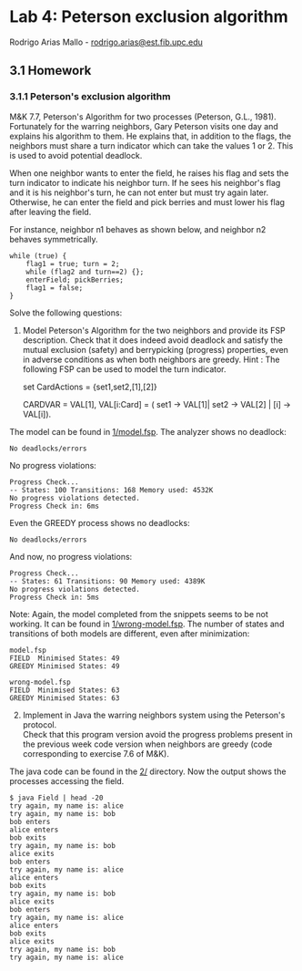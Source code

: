 # Lab 4: Peterson exclusion algorithm

Rodrigo Arias Mallo - <rodrigo.arias@est.fib.upc.edu>

## 3.1 Homework

### 3.1.1 Peterson's exclusion algorithm

M&K 7.7, Peterson's Algorithm for two processes (Peterson, G.L., 1981).  
Fortunately for the warring neighbors, Gary Peterson visits one day and explains 
his algorithm to them. He explains that, in addition to the flags, the neighbors 
must share a turn indicator which can take the values 1 or 2. This is used to 
avoid potential deadlock.

When one neighbor wants to enter the field, he raises his flag and sets the turn 
indicator to indicate his neighbor turn. If he sees his neighbor's flag and it 
is his neighbor's turn, he can not enter but must try again later. Otherwise, he 
can enter the field and pick berries and must lower his flag after leaving the 
field.

For instance, neighbor n1 behaves as shown below, and neighbor n2 behaves 
symmetrically.

	while (true) {
		flag1 = true; turn = 2;
		while (flag2 and turn==2) {};
		enterField; pickBerries;
		flag1 = false;
	}

Solve the following questions:

1. Model Peterson's Algorithm for the two neighbors and provide its FSP 
   description. Check that it does indeed avoid deadlock and satisfy the mutual 
   exclusion (safety) and berrypicking (progress) properties, even in adverse 
   conditions as when both neighbors are greedy.
   Hint : The following FSP can be used to model the turn indicator.


	set CardActions = {set1,set2,[1],[2]}

	CARDVAR = VAL[1],
	VAL[i:Card] = ( set1 -> VAL[1]| set2 -> VAL[2] | [i] -> VAL[i]).

The model can be found in [1/model.fsp](1/model.fsp). The analyzer shows no deadlock:

	No deadlocks/errors

No progress violations:

	Progress Check...
	-- States: 100 Transitions: 168 Memory used: 4532K
	No progress violations detected.
	Progress Check in: 6ms

Even the GREEDY process shows no deadlocks:

	No deadlocks/errors

And now, no progress violations:

	Progress Check...
	-- States: 61 Transitions: 90 Memory used: 4389K
	No progress violations detected.
	Progress Check in: 5ms

Note: Again, the model completed from the snippets seems to be not working. It 
can be found in [1/wrong-model.fsp](1/wrong-model.fsp). The number of states and 
transitions of both models are different, even after minimization:

	model.fsp
	FIELD  Minimised States: 49
	GREEDY Minimised States: 49

	wrong-model.fsp
	FIELD  Minimised States: 63
	GREEDY Minimised States: 63

2. Implement in Java the warring neighbors system using the Peterson's protocol.  
   Check that this program version avoid the progress problems present in the 
   previous week code version when neighbors are greedy (code corresponding to 
   exercise 7.6 of M&K).

The java code can be found in the [2/](2/) directory. Now the output shows the 
processes accessing the field.

	$ java Field | head -20
	try again, my name is: alice
	try again, my name is: bob
	bob enters
	alice enters
	bob exits
	try again, my name is: bob
	alice exits
	bob enters
	try again, my name is: alice
	alice enters
	bob exits
	try again, my name is: bob
	alice exits
	bob enters
	try again, my name is: alice
	alice enters
	bob exits
	alice exits
	try again, my name is: bob
	try again, my name is: alice


